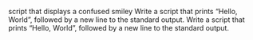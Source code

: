 script that displays a confused smiley 
Write a script that prints “Hello, World”, followed by a new line to the standard output.
Write a script that prints “Hello, World”, followed by a new line to the standard output.
